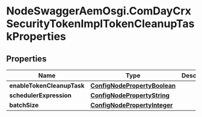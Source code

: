 # NodeSwaggerAemOsgi.ComDayCrxSecurityTokenImplTokenCleanupTaskProperties

## Properties

Name | Type | Description | Notes
------------ | ------------- | ------------- | -------------
**enableTokenCleanupTask** | [**ConfigNodePropertyBoolean**](ConfigNodePropertyBoolean.md) |  | [optional] 
**schedulerExpression** | [**ConfigNodePropertyString**](ConfigNodePropertyString.md) |  | [optional] 
**batchSize** | [**ConfigNodePropertyInteger**](ConfigNodePropertyInteger.md) |  | [optional] 


